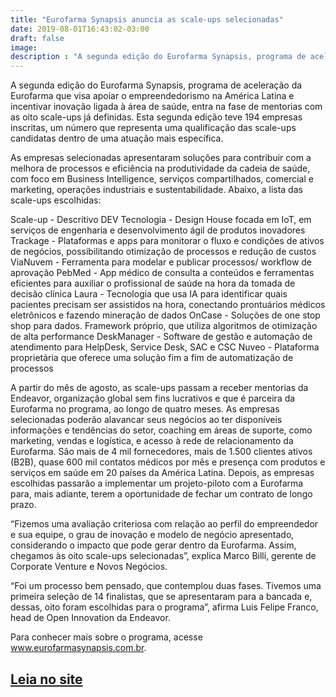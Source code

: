 ```yaml
---
title: "Eurofarma Synapsis anuncia as scale-ups selecionadas"
date: 2019-08-01T16:43:02-03:00
draft: false
image:
description : "A segunda edição do Eurofarma Synapsis, programa de aceleração da Eurofarma que visa apoiar o empreendedorismo na América Latina e incentivar inovação ligada à área de saúde, entra na fase de mentorias com as oito scale-ups já definidas. "
---
```



A segunda edição do Eurofarma Synapsis, programa de aceleração da Eurofarma que visa apoiar o empreendedorismo na América Latina e incentivar inovação ligada à área de saúde, entra na fase de mentorias com as oito scale-ups já definidas. Esta segunda edição teve 194 empresas inscritas, um número que representa uma qualificação das scale-ups candidatas dentro de uma atuação mais específica.

 

As empresas selecionadas apresentaram soluções para contribuir com a melhora de processos e eficiência na produtividade da cadeia de saúde, com foco em Business Intelligence, serviços compartilhados, comercial e marketing, operações industriais e sustentabilidade. Abaixo, a lista das scale-ups escolhidas:

 

Scale-up - Descritivo
DEV Tecnologia	- Design House focada em IoT, em serviços de engenharia e desenvolvimento ágil de produtos inovadores
Trackage -	Plataformas e apps para monitorar o fluxo e condições de ativos de negócios, possibilitando otimização de processos e redução de custos
ViaNuvem -	Ferramenta para modelar e publicar processos/ workflow de aprovação
PebMed	- App médico de consulta a conteúdos e ferramentas eficientes para auxiliar o profissional de saúde na hora da tomada de decisão clínica
Laura -  Tecnologia que usa IA para identificar quais pacientes precisam ser assistidos na hora, conectando prontuários médicos eletrônicos e fazendo mineração de dados
OnCase -	Soluções de one stop shop para dados. Framework próprio, que utiliza algoritmos de otimização de alta performance
DeskManager -	Software de gestão e automação de atendimento para HelpDesk, Service Desk, SAC e CSC
Nuveo	- Plataforma proprietária que oferece uma solução fim a fim de automatização de processos
 

A partir do mês de agosto, as scale-ups passam a receber mentorias da Endeavor, organização global sem fins lucrativos e que é parceira da Eurofarma no programa, ao longo de quatro meses. As empresas selecionadas poderão alavancar seus negócios ao ter disponíveis informações e tendências do setor, coaching em áreas de suporte, como marketing, vendas e logística, e acesso à rede de relacionamento da Eurofarma. São mais de 4 mil fornecedores, mais de 1.500 clientes ativos (B2B), quase 600 mil contatos médicos por mês e presença com produtos e serviços em saúde em 20 países da América Latina. Depois, as empresas escolhidas passarão a implementar um projeto-piloto com a Eurofarma para, mais adiante, terem a oportunidade de fechar um contrato de longo prazo.

 

“Fizemos uma avaliação criteriosa com relação ao perfil do empreendedor e sua equipe, o grau de inovação e modelo de negócio apresentado, considerando o impacto que pode gerar dentro da Eurofarma. Assim, chegamos às oito scale-ups selecionadas”, explica Marco Billi, gerente de Corporate Venture e Novos Negócios.

 


 
“Foi um processo bem pensado, que contemplou duas fases. Tivemos uma primeira seleção de 14 finalistas, que se apresentaram para a bancada e, dessas, oito foram escolhidas para o programa”, afirma Luis Felipe Franco, head de Open Innovation da Endeavor.

 

Para conhecer mais sobre o programa, acesse www.eurofarmasynapsis.com.br.

<a href="https://panoramafarmaceutico.com.br/2019/07/29/eurofarma-synapsis-anuncia-as-scale-ups-selecionadas/" target="_blank">Leia no site</a>
---

